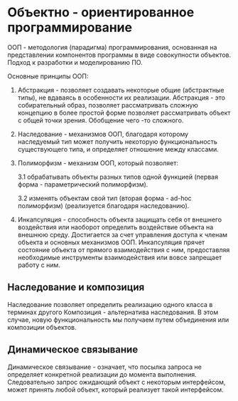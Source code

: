 # Объектно - ориентированное программирование

ООП - методология (парадигма) программирования, основанная на представлении компонентов программы в виде совокупности объектов. Подход к разработки и моделированию ПО.

Основные принципы ООП:

1. Абстракция - позволяет создавать некоторые общие (абстрактные типы), не вдаваясь в особенности их реализации.
  Абстракция - это собирательный образ, позволяет рассматривать сложную концепцию в более простой форме позволяет рассматривать объект с общей точки зрения. Обобщение чего -то сложного.

2. Наследование - механизмов ООП, благодаря которому наследуемый тип может получить некоторую функциональность существующего типа, и определяет отношение между классами.

3. Полиморфизм - механизм ООП, который позволяет:

    3.1 обрабатывать объекты разных типов одной функцией (первая форма - параметрический полиморфизм).

    3.2 изменять объектам свой тип (вторая форма - ad-hoc полиморфизм) (реализуется благодаря наследованию).

4. Инкапсуляция - способность объекта защищать себя от внешнего воздействия или наоборот определить воздействие объекта на внешнюю среду. Достигается за счет управления доступа к членам объекта и основных механизмов ООП. Инкапсуляция прячет состояние объекта от прямого взаимодействия с ним, предоставляя необходимые инструменты взаимодействия или вовсе запрещает работу с ним.

## Наследование и композиция

Наследование позволяет определить реализацию одного класса в терминах другого
Композиция - альтернатива наследования. В этом случае, новую функциональность мы получаем путем объединения или композиции объектов.

## Динамическое связывание

Динамическое связывание - означает, что посылка запроса не определяет конкретной реализации до момента выполнения. Следовательно запрос ожидающий объект с некоторым интерфейсом, может принять любой объект, который реализует такой интерфейсом.